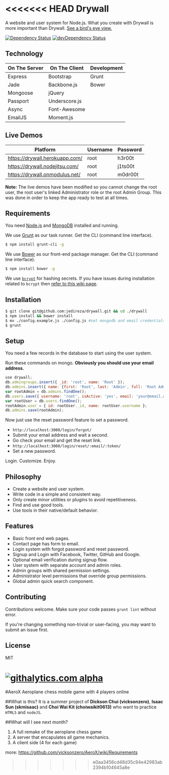 <<<<<<< HEAD
Drywall
=============

A website and user system for Node.js. What you create with Drywall is more important than Drywall. [See a bird's eye view.](http://jedireza.github.io/drywall/)

[![Dependency Status](https://david-dm.org/jedireza/drywall.svg?theme=shields.io)](https://david-dm.org/jedireza/drywall)
[![devDependency Status](https://david-dm.org/jedireza/drywall/dev-status.svg?theme=shields.io)](https://david-dm.org/jedireza/drywall#info=devDependencies)

Technology
------------

| On The Server | On The Client  | Development |
| ------------- | -------------- | ----------- |
| Express       | Bootstrap      | Grunt       |
| Jade          | Backbone.js    | Bower       |
| Mongoose      | jQuery         |             |
| Passport      | Underscore.js  |             |
| Async         | Font-Awesome   |             |
| EmailJS       | Moment.js      |             |

Live Demos
------------

| Platform                       | Username | Password |
| ------------------------------ | -------- | -------- |
| https://drywall.herokuapp.com/ | root     | h3r00t   |
| https://drywall.nodejitsu.com/ | root     | j1ts00t  |
| https://drywall.onmodulus.net/ | root     | m0dr00t  |

__Note:__ The live demos have been modified so you cannot change the root user, the root user's linked Administrator role or the root Admin Group. This was done in order to keep the app ready to test at all times.

Requirements
------------

You need [Node.js](http://nodejs.org/download/) and [MongoDB](http://www.mongodb.org/downloads) installed and running.

We use [Grunt](http://gruntjs.com/) as our task runner. Get the CLI (command line interface).

```bash
$ npm install grunt-cli -g
```

We use [Bower](http://bower.io/) as our front-end package manager. Get the CLI (command line interface).

```bash
$ npm install bower -g
```

We use [`bcrypt`](https://github.com/ncb000gt/node.bcrypt.js) for hashing secrets. If you have issues during installation related to `bcrypt` then [refer to this wiki page](https://github.com/jedireza/drywall/wiki/bcrypt-Installation-Trouble).

Installation
------------

```bash
$ git clone git@github.com:jedireza/drywall.git && cd ./drywall
$ npm install && bower install
$ mv ./config.example.js ./config.js #set mongodb and email credentials
$ grunt
```

Setup
------------

You need a few records in the database to start using the user system.

Run these commands on mongo. __Obviously you should use your email address.__

```js
use drywall;
db.admingroups.insert({ _id: 'root', name: 'Root' });
db.admins.insert({ name: {first: 'Root', last: 'Admin', full: 'Root Admin'}, groups: ['root'] });
var rootAdmin = db.admins.findOne();
db.users.save({ username: 'root', isActive: 'yes', email: 'your@email.addy', roles: {admin: rootAdmin._id} });
var rootUser = db.users.findOne();
rootAdmin.user = { id: rootUser._id, name: rootUser.username };
db.admins.save(rootAdmin);
```

Now just use the reset password feature to set a password.

 - `http://localhost:3000/login/forgot/`
 - Submit your email address and wait a second.
 - Go check your email and get the reset link.
 - `http://localhost:3000/login/reset/:email/:token/`
 - Set a new password.

Login. Customize. Enjoy.

Philosophy
------------

 - Create a website and user system.
 - Write code in a simple and consistent way.
 - Only create minor utilities or plugins to avoid repetitiveness.
 - Find and use good tools.
 - Use tools in their native/default behavior.

Features
------------

 - Basic front end web pages.
 - Contact page has form to email.
 - Login system with forgot password and reset password.
 - Signup and Login with Facebook, Twitter, GitHub and Google.
 - Optional email verification during signup flow.
 - User system with separate account and admin roles.
 - Admin groups with shared permission settings.
 - Administrator level permissions that override group permissions.
 - Global admin quick search component.

Contributing
------------

Contributions welcome. Make sure your code passes `grunt lint` without error.

If you're changing something non-trivial or user-facing, you may want to submit an issue first.

License
------------

MIT

[![githalytics.com alpha](https://cruel-carlota.pagodabox.com/d41f60f22a2148e2e2dc6b705cd01481 "githalytics.com")](http://githalytics.com/jedireza/drywall)
=======
#AeroX
Aeroplane chess mobile game with 4 players online


##What is this?
It is a summer project of **Dickson Chui (vicksonzero)**, **Isaac Sun (skmisaac)** and **Choi Wai Kit (choiwaikit0613)** who want to practice `HTML5` and `nodeJS`.


##What will I see next month?
1. A full remake of the aeroplane chess game
1. A server that encapulates all game mechanics.
1. A client side (4 for each game)

more: https://github.com/vicksonzero/AeroX/wiki/Requirements
>>>>>>> e0aa3456cd48d35c94e42983ab2394b104645a8e
